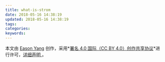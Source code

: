 ```yaml
---
title: what-is-strom
date: 2018-05-16 14:38:19
updated: 2018-05-16 14:38:19
tags:
categories:
keywords:
---
```


本文由 [Eason Yang](https://eason-yang.com) 创作，采用*[署名 4.0 国际（CC BY 4.0）创作共享协议](http://creativecommons.org/licenses/by/4.0/deed.zh)*进行许可，[详细声明 ](https://eason-yang.com/about/)。